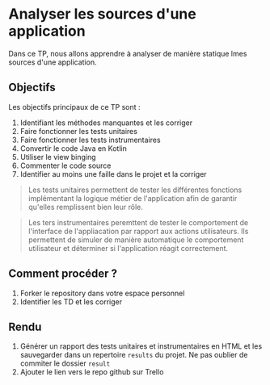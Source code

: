 # Analyser les sources d'une application
Dans ce TP, nous allons apprendre à analyser de manière statique lmes sources d'une application. 

## Objectifs
Les objectifs principaux de ce TP sont : 
1. Identifiant les méthodes manquantes et les corriger 
2. Faire fonctionner les tests unitaires 
3. Faire fonctionner les tests instrumentaires 
4. Convertir le code Java en Kotlin
5. Utiliser le view binging
6. Commenter le code source
7. Identifier au moins une faille dans le projet et la corriger

> Les tests unitaires permettent de tester les différentes fonctions implémentant la logique métier de l'application afin de garantir qu'elles remplissent bien leur rôle.

> Les ters instrumentaires peremttent de tester le comportement de l'interface de l'appliacation par rapport aux actions utilisateurs. Ils permettent de simuler de manière automatique le comportement utilisateur et déterminer si l'application réagit correctement. 

## Comment procéder ?
1. Forker le repository dans votre espace personnel
2. Identifier les TD et les corriger

## Rendu 
1. Générer un rapport des tests unitaires et instrumentaires en HTML et les sauvegarder dans un repertoire ```results``` du projet. Ne pas oublier de commiter le dossier ```result```
3. Ajouter le lien vers le repo github sur Trello
